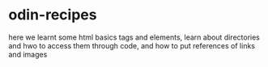 # odin-recipes
here we learnt some html basics tags and elements, learn about directories and hwo to access them through code, and how to put references of links and images